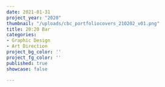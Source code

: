 ```yaml
---
date: 2021-01-31
project_year: "2020"
thumbnail: "/uploads/cbc_portfoliocovers_210202_v01.png"
title: 20:20 Bar
categories:
- Graphic Design
- Art Direction
project_bg_color: ''
project_fg_color: ''
published: true
showcase: false

---
```


